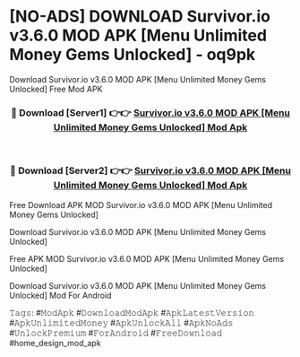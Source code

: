# [NO-ADS] DOWNLOAD Survivor.io v3.6.0 MOD APK [Menu Unlimited Money Gems Unlocked] - oq9pk
Download Survivor.io v3.6.0 MOD APK [Menu Unlimited Money Gems Unlocked] Free Mod APK

<div align="center">
<h3>🔴 Download [Server1] 👉👉 <a href="https://apk-comot.site?title=Survivor.io_v3.6.0_MOD_APK_[Menu_Unlimited_Money_Gems_Unlocked]">Survivor.io v3.6.0 MOD APK [Menu Unlimited Money Gems Unlocked] Mod Apk</a></h3><br>

<h3>🔴 Download [Server2] 👉👉 <a href="https://apk-comot.site?title=Survivor.io_v3.6.0_MOD_APK_[Menu_Unlimited_Money_Gems_Unlocked]">Survivor.io v3.6.0 MOD APK [Menu Unlimited Money Gems Unlocked] Mod Apk</a></h3>
</div>


Free Download APK MOD Survivor.io v3.6.0 MOD APK [Menu Unlimited Money Gems Unlocked]

Download Survivor.io v3.6.0 MOD APK [Menu Unlimited Money Gems Unlocked] 

Free APK MOD Survivor.io v3.6.0 MOD APK [Menu Unlimited Money Gems Unlocked] 

Download Survivor.io v3.6.0 MOD APK [Menu Unlimited Money Gems Unlocked] Mod For Android

𝚃𝚊𝚐𝚜: #𝙼𝚘𝚍𝙰𝚙𝚔 #𝙳𝚘𝚠𝚗𝚕𝚘𝚊𝚍𝙼𝚘𝚍𝙰𝚙𝚔 #𝙰𝚙𝚔𝙻𝚊𝚝𝚎𝚜𝚝𝚅𝚎𝚛𝚜𝚒𝚘𝚗 #𝙰𝚙𝚔𝚄𝚗𝚕𝚒𝚖𝚒𝚝𝚎𝚍𝙼𝚘𝚗𝚎𝚢 #𝙰𝚙𝚔𝚄𝚗𝚕𝚘𝚌𝚔𝙰𝚕𝚕 #𝙰𝚙𝚔𝙽𝚘𝙰𝚍𝚜 #𝚄𝚗𝚕𝚘𝚌𝚔𝙿𝚛𝚎𝚖𝚒𝚞𝚖 #𝙵𝚘𝚛𝙰𝚗𝚍𝚛𝚘𝚒𝚍 #𝙵𝚛𝚎𝚎𝙳𝚘𝚠𝚗𝚕𝚘𝚊𝚍 #home_design_mod_apk